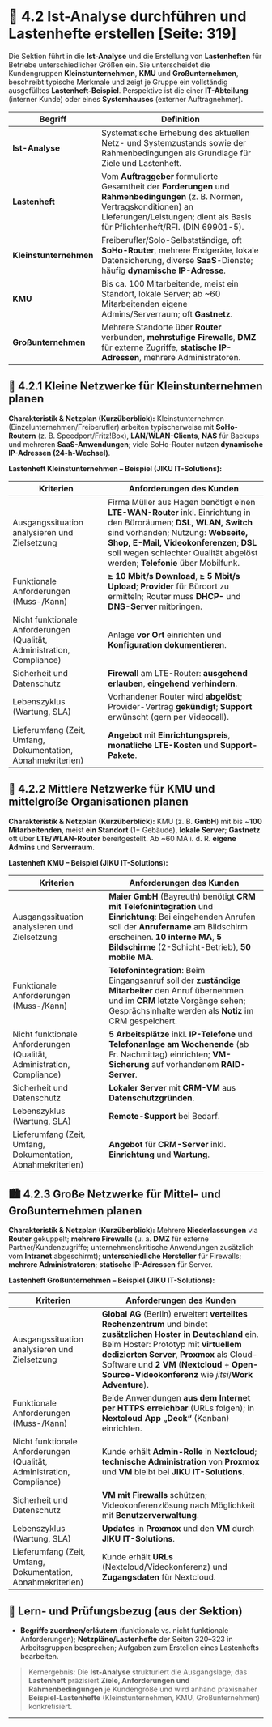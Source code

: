 # 🧭 4.2 Ist-Analyse durchführen und Lastenhefte erstellen [Seite: 319]

Die Sektion führt in die **Ist-Analyse** und die Erstellung von **Lastenheften** für Betriebe unterschiedlicher Größen ein. Sie unterscheidet die Kundengruppen **Kleinstunternehmen**, **KMU** und **Großunternehmen**, beschreibt typische Merkmale und zeigt je Gruppe ein vollständig ausgefülltes **Lastenheft-Beispiel**. Perspektive ist die einer **IT-Abteilung** (interner Kunde) oder eines **Systemhauses** (externer Auftragnehmer). 

| Begriff                | Definition                                                                                                                                                                                                      |
| ---------------------- | --------------------------------------------------------------------------------------------------------------------------------------------------------------------------------------------------------------- |
| **Ist-Analyse**        | Systematische Erhebung des aktuellen Netz- und Systemzustands sowie der Rahmenbedingungen als Grundlage für Ziele und Lastenheft.                                                                               |
| **Lastenheft**         | Vom **Auftraggeber** formulierte Gesamtheit der **Forderungen** und **Rahmenbedingungen** (z. B. Normen, Vertragskonditionen) an Lieferungen/Leistungen; dient als Basis für Pflichtenheft/RFI. (DIN 69901-5).  |
| **Kleinstunternehmen** | Freiberufler/Solo-Selbstständige, oft **SoHo-Router**, mehrere Endgeräte, lokale Datensicherung, diverse **SaaS**-Dienste; häufig **dynamische IP-Adresse**.                                                    |
| **KMU**                | Bis ca. 100 Mitarbeitende, meist ein Standort, lokale Server; ab ~60 Mitarbeitenden eigene Admins/Serverraum; oft **Gastnetz**.                                                                                 |
| **Großunternehmen**    | Mehrere Standorte über **Router** verbunden, **mehrstufige Firewalls**, **DMZ** für externe Zugriffe, **statische IP-Adressen**, mehrere Administratoren.                                                       |

## 🧩 4.2.1 Kleine Netzwerke für Kleinstunternehmen planen

**Charakteristik & Netzplan (Kurzüberblick):** Kleinstunternehmen (Einzelunternehmen/Freiberufler) arbeiten typischerweise mit **SoHo-Routern** (z. B. Speedport/Fritz!Box), **LAN/WLAN-Clients**, **NAS** für Backups und mehreren **SaaS-Anwendungen**; viele SoHo-Router nutzen **dynamische IP-Adressen (24-h-Wechsel)**. 

**Lastenheft Kleinstunternehmen – Beispiel (JIKU IT-Solutions):** 

| Kriterien                                                              | Anforderungen des Kunden                                                                                                                                                                                                                                                         |
| ---------------------------------------------------------------------- | -------------------------------------------------------------------------------------------------------------------------------------------------------------------------------------------------------------------------------------------------------------------------------- |
| Ausgangssituation analysieren und Zielsetzung                          | Firma Müller aus Hagen benötigt einen **LTE-WAN-Router** inkl. Einrichtung in den Büroräumen; **DSL, WLAN, Switch** sind vorhanden; Nutzung: **Webseite, Shop, E-Mail, Videokonferenzen**; **DSL** soll wegen schlechter Qualität abgelöst werden; **Telefonie** über Mobilfunk. |
| Funktionale Anforderungen (Muss-/Kann)                                 | **≥ 10 Mbit/s Download**, **≥ 5 Mbit/s Upload**; **Provider** für Büroort zu ermitteln; Router muss **DHCP-** und **DNS-Server** mitbringen.                                                                                                                                     |
| Nicht funktionale Anforderungen (Qualität, Administration, Compliance) | Anlage **vor Ort** einrichten und **Konfiguration dokumentieren**.                                                                                                                                                                                                               |
| Sicherheit und Datenschutz                                             | **Firewall** am LTE-Router: **ausgehend erlauben**, **eingehend verhindern**.                                                                                                                                                                                                    |
| Lebenszyklus (Wartung, SLA)                                            | Vorhandener Router wird **abgelöst**; Provider-Vertrag **gekündigt**; **Support** erwünscht (gern per Videocall).                                                                                                                                                                |
| Lieferumfang (Zeit, Umfang, Dokumentation, Abnahmekriterien)           | **Angebot** mit **Einrichtungspreis**, **monatliche LTE-Kosten** und **Support-Pakete**.                                                                                                                                                                                         |

## 🏢 4.2.2 Mittlere Netzwerke für KMU und mittelgroße Organisationen planen

**Charakteristik & Netzplan (Kurzüberblick):** KMU (z. B. **GmbH**) mit bis ~**100 Mitarbeitenden**, meist **ein Standort** (1+ Gebäude), **lokale Server**; **Gastnetz** oft über **LTE/WLAN-Router** bereitgestellt. Ab ~60 MA i. d. R. **eigene Admins** und **Serverraum**. 

**Lastenheft KMU – Beispiel (JIKU IT-Solutions):** 

| Kriterien                                                              | Anforderungen des Kunden                                                                                                                                                                                                                      |
| ---------------------------------------------------------------------- | --------------------------------------------------------------------------------------------------------------------------------------------------------------------------------------------------------------------------------------------- |
| Ausgangssituation analysieren und Zielsetzung                          | **Maier GmbH** (Bayreuth) benötigt **CRM mit Telefonintegration** und **Einrichtung**: Bei eingehenden Anrufen soll der **Anrufername** am Bildschirm erscheinen. **10 interne MA**, **5 Bildschirme** (2-Schicht-Betrieb), **50 mobile MA**. |
| Funktionale Anforderungen (Muss-/Kann)                                 | **Telefonintegration**: Beim Eingangsanruf soll der **zuständige Mitarbeiter** den Anruf übernehmen und im **CRM** letzte Vorgänge sehen; Gesprächsinhalte werden als **Notiz** im CRM gespeichert.                                           |
| Nicht funktionale Anforderungen (Qualität, Administration, Compliance) | **5 Arbeitsplätze** inkl. **IP-Telefone** und **Telefonanlage** **am Wochenende** (ab Fr. Nachmittag) einrichten; **VM-Sicherung** auf vorhandenem **RAID-Server**.                                                                           |
| Sicherheit und Datenschutz                                             | **Lokaler Server** mit **CRM-VM** aus **Datenschutzgründen**.                                                                                                                                                                                 |
| Lebenszyklus (Wartung, SLA)                                            | **Remote-Support** bei Bedarf.                                                                                                                                                                                                                |
| Lieferumfang (Zeit, Umfang, Dokumentation, Abnahmekriterien)           | **Angebot** für **CRM-Server** inkl. **Einrichtung** und **Wartung**.                                                                                                                                                                         |

## 🏙️ 4.2.3 Große Netzwerke für Mittel- und Großunternehmen planen

**Charakteristik & Netzplan (Kurzüberblick):** Mehrere **Niederlassungen** via **Router** gekuppelt; **mehrere Firewalls** (u. a. **DMZ** für externe Partner/Kundenzugriffe; unternehmenskritische Anwendungen zusätzlich vom **Intranet** abgeschirmt); **unterschiedliche Hersteller** für Firewalls; **mehrere Administratoren**; **statische IP-Adressen** für Server. 

**Lastenheft Großunternehmen – Beispiel (JIKU IT-Solutions):** 

| Kriterien                                                              | Anforderungen des Kunden                                                                                                                                                                                                                                                                                       |
| ---------------------------------------------------------------------- | -------------------------------------------------------------------------------------------------------------------------------------------------------------------------------------------------------------------------------------------------------------------------------------------------------------- |
| Ausgangssituation analysieren und Zielsetzung                          | **Global AG** (Berlin) erweitert **verteiltes Rechenzentrum** und bindet **zusätzlichen Hoster in Deutschland** ein. Beim Hoster: Prototyp mit **virtuellem dedizierten Server**, **Proxmox** als Cloud-Software und **2 VM** (**Nextcloud** + **Open-Source-Videokonferenz** wie *jitsi*/**Work Adventure**). |
| Funktionale Anforderungen (Muss-/Kann)                                 | Beide Anwendungen **aus dem Internet per HTTPS erreichbar** (URLs folgen); in **Nextcloud** **App „Deck“** (Kanban) einrichten.                                                                                                                                                                                |
| Nicht funktionale Anforderungen (Qualität, Administration, Compliance) | Kunde erhält **Admin-Rolle** in **Nextcloud**; **technische Administration** von **Proxmox** und **VM** bleibt bei **JIKU IT-Solutions**.                                                                                                                                                                      |
| Sicherheit und Datenschutz                                             | **VM mit Firewalls** schützen; Videokonferenzlösung nach Möglichkeit mit **Benutzerverwaltung**.                                                                                                                                                                                                               |
| Lebenszyklus (Wartung, SLA)                                            | **Updates** in **Proxmox** und den **VM** durch **JIKU IT-Solutions**.                                                                                                                                                                                                                                         |
| Lieferumfang (Zeit, Umfang, Dokumentation, Abnahmekriterien)           | Kunde erhält **URLs** (Nextcloud/Videokonferenz) und **Zugangsdaten** für Nextcloud.                                                                                                                                                                                                                           |

## 📝 Lern- und Prüfungsbezug (aus der Sektion)

* **Begriffe zuordnen/erläutern** (funktionale vs. nicht funktionale Anforderungen); **Netzpläne/Lastenhefte** der Seiten 320–323 in Arbeitsgruppen besprechen; Aufgaben zum Erstellen eines Lastenhefts bearbeiten. 

> Kernergebnis: Die **Ist-Analyse** strukturiert die Ausgangslage; das **Lastenheft** präzisiert **Ziele, Anforderungen und Rahmenbedingungen** je Kundengröße und wird anhand praxisnaher **Beispiel-Lastenhefte** (Kleinstunternehmen, KMU, Großunternehmen) konkretisiert. 

---

